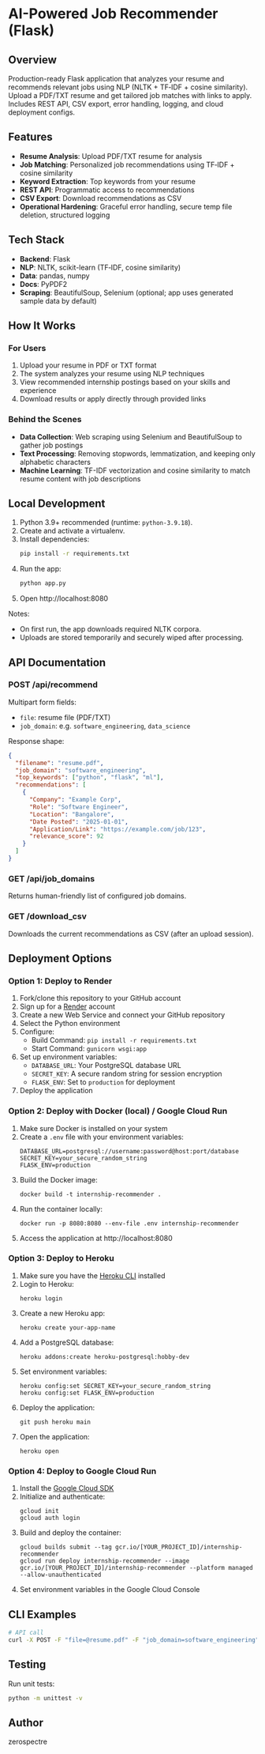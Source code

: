 # AI-Powered Job Recommender (Flask)

## Overview
Production-ready Flask application that analyzes your resume and recommends relevant jobs using NLP (NLTK + TF‑IDF + cosine similarity). Upload a PDF/TXT resume and get tailored job matches with links to apply. Includes REST API, CSV export, error handling, logging, and cloud deployment configs.

## Features
- **Resume Analysis**: Upload PDF/TXT resume for analysis
- **Job Matching**: Personalized job recommendations using TF‑IDF + cosine similarity
- **Keyword Extraction**: Top keywords from your resume
- **REST API**: Programmatic access to recommendations
- **CSV Export**: Download recommendations as CSV
- **Operational Hardening**: Graceful error handling, secure temp file deletion, structured logging

## Tech Stack
- **Backend**: Flask
- **NLP**: NLTK, scikit-learn (TF‑IDF, cosine similarity)
- **Data**: pandas, numpy
- **Docs**: PyPDF2
- **Scraping**: BeautifulSoup, Selenium (optional; app uses generated sample data by default)

## How It Works

### For Users
1. Upload your resume in PDF or TXT format
2. The system analyzes your resume using NLP techniques
3. View recommended internship postings based on your skills and experience
4. Download results or apply directly through provided links

### Behind the Scenes
- **Data Collection**: Web scraping using Selenium and BeautifulSoup to gather job postings
- **Text Processing**: Removing stopwords, lemmatization, and keeping only alphabetic characters
- **Machine Learning**: TF-IDF vectorization and cosine similarity to match resume content with job descriptions

## Local Development
1. Python 3.9+ recommended (runtime: `python-3.9.18`).
2. Create and activate a virtualenv.
3. Install dependencies:
   ```bash
   pip install -r requirements.txt
   ```
4. Run the app:
   ```bash
   python app.py
   ```
5. Open http://localhost:8080

Notes:
- On first run, the app downloads required NLTK corpora.
- Uploads are stored temporarily and securely wiped after processing.

## API Documentation

### POST /api/recommend
Multipart form fields:
- `file`: resume file (PDF/TXT)
- `job_domain`: e.g. `software_engineering`, `data_science`

Response shape:
```json
{
  "filename": "resume.pdf",
  "job_domain": "software_engineering",
  "top_keywords": ["python", "flask", "ml"],
  "recommendations": [
    {
      "Company": "Example Corp",
      "Role": "Software Engineer",
      "Location": "Bangalore",
      "Date Posted": "2025-01-01",
      "Application/Link": "https://example.com/job/123",
      "relevance_score": 92
    }
  ]
}
```

### GET /api/job_domains
Returns human-friendly list of configured job domains.

### GET /download_csv
Downloads the current recommendations as CSV (after an upload session).

## Deployment Options

### Option 1: Deploy to Render
1. Fork/clone this repository to your GitHub account
2. Sign up for a [Render](https://render.com/) account
3. Create a new Web Service and connect your GitHub repository
4. Select the Python environment
5. Configure:
   - Build Command: `pip install -r requirements.txt`
   - Start Command: `gunicorn wsgi:app`
6. Set up environment variables:
   - `DATABASE_URL`: Your PostgreSQL database URL
   - `SECRET_KEY`: A secure random string for session encryption
   - `FLASK_ENV`: Set to `production` for deployment
7. Deploy the application

### Option 2: Deploy with Docker (local) / Google Cloud Run
1. Make sure Docker is installed on your system
2. Create a `.env` file with your environment variables:
   ```
   DATABASE_URL=postgresql://username:password@host:port/database
   SECRET_KEY=your_secure_random_string
   FLASK_ENV=production
   ```
3. Build the Docker image:
   ```
   docker build -t internship-recommender .
   ```
4. Run the container locally:
   ```
   docker run -p 8080:8080 --env-file .env internship-recommender
   ```
5. Access the application at http://localhost:8080

### Option 3: Deploy to Heroku
1. Make sure you have the [Heroku CLI](https://devcenter.heroku.com/articles/heroku-cli) installed
2. Login to Heroku:
   ```
   heroku login
   ```
3. Create a new Heroku app:
   ```
   heroku create your-app-name
   ```
4. Add a PostgreSQL database:
   ```
   heroku addons:create heroku-postgresql:hobby-dev
   ```
5. Set environment variables:
   ```
   heroku config:set SECRET_KEY=your_secure_random_string
   heroku config:set FLASK_ENV=production
   ```
6. Deploy the application:
   ```
   git push heroku main
   ```
7. Open the application:
   ```
   heroku open
   ```
### Option 4: Deploy to Google Cloud Run
1. Install the [Google Cloud SDK](https://cloud.google.com/sdk/docs/install)
2. Initialize and authenticate:
   ```
   gcloud init
   gcloud auth login
   ```
3. Build and deploy the container:
   ```
   gcloud builds submit --tag gcr.io/[YOUR_PROJECT_ID]/internship-recommender
   gcloud run deploy internship-recommender --image gcr.io/[YOUR_PROJECT_ID]/internship-recommender --platform managed --allow-unauthenticated
   ```
4. Set environment variables in the Google Cloud Console

## CLI Examples
```bash
# API call
curl -X POST -F "file=@resume.pdf" -F "job_domain=software_engineering" http://localhost:8080/api/recommend
```

## Testing
Run unit tests:
```bash
python -m unittest -v
```

## Author
zerospectre






